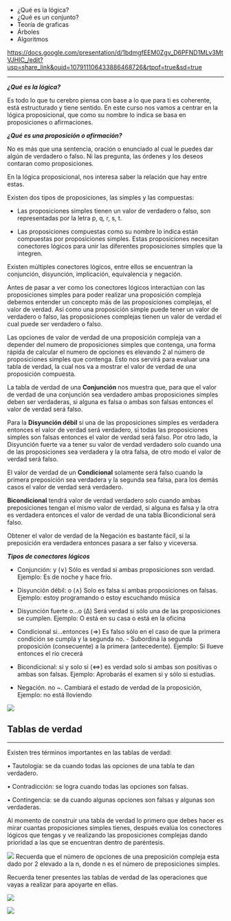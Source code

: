 - ¿Qué es la lógica?
- ¿Qué es un conjunto?
- Teoría de graficas
- Árboles
- Algoritmos

https://docs.google.com/presentation/d/1bdmgfEEM0Zgv_D6PFND1MLv3MtVJHIC_/edit?usp=share_link&ouid=107911106433886468726&rtpof=true&sd=true


---
***¿Qué es la lógica?***

Es todo lo que tu cerebro piensa con base a lo que para ti es coherente, está estructurado y tiene sentido.
En este curso nos vamos a centrar en la lógica proposicional, que como su nombre lo indica se basa en proposiciones o afirmaciones.

***¿Qué es una proposición o afirmación?***

No es más que una sentencia, oración o enunciado al cual le puedes dar algún de verdadero o falso. Ni las pregunta, las órdenes y los deseos contaran como proposiciones.

En la lógica proposicional, nos interesa saber la relación que hay entre estas.

Existen dos tipos de proposiciones, las simples y las compuestas:

- Las proposiciones simples tienen un valor de verdadero o falso, son representadas por la letra p, q, r, s, t.

- Las proposiciones compuestas como su nombre lo indica están compuestas por proposiciones simples. Estas proposiciones necesitan conectores lógicos para unir las diferentes proposiciones simples que la integren.

Existen múltiples conectores lógicos, entre ellos se encuentran la conjunción, disyunción, implicación, equivalencia y negación.

Antes de pasar a ver como los conectores lógicos interactúan con las proposiciones simples para poder realizar una proposición compleja debemos entender un concepto más de las proposiciones complejas, el valor de verdad. Así como una proposición simple puede tener un valor de verdadero o falso, las proposiciones complejas tienen un valor de verdad el cual puede ser verdadero o falso.

Las opciones de valor de verdad de una proposición compleja van a depender del numero de proposiciones simples que contenga, una forma rápida de calcular el numero de opciones es elevando 2 al número de proposiciones simples que contenga. Esto nos servirá para evaluar una tabla de verdad, la cual nos va a mostrar el valor de verdad de una proposición compuesta.

La tabla de verdad de una **Conjunción** nos muestra que, para que el valor de verdad de una conjunción sea verdadero ambas proposiciones simples deben ser verdaderas, si alguna es falsa o ambas son falsas entonces el valor de verdad será falso.

Para la **Disyunción débil** si una de las proposiciones simples es verdadera entonces el valor de verdad será verdadero, si todas las proposiciones simples son falsas entonces el valor de verdad será falso. Por otro lado, la Disyunción fuerte va a tener su valor de verdad verdadero solo cuando una de las proposiciones sea verdadera y la otra falsa, de otro modo el valor de verdad será falso.

El valor de verdad de un **Condicional** solamente será falso cuando la primera preposición sea verdadera y la segunda sea falsa, para los demás casos el valor de verdad será verdadero.

**Bicondicional** tendrá valor de verdad verdadero solo cuando ambas preposiciones tengan el mismo valor de verdad, si alguna es falsa y la otra es verdadera entonces el valor de verdad de una tabla Bicondicional será falso.

Obtener el valor de verdad de la Negación es bastante fácil, si la preposición era verdadera entonces pasara a ser falso y viceversa.

***Tipos de conectores lógicos***

- Conjunción: y (∨) Sólo es verdad si ambas proposiciones son verdad. Ejemplo: Es de noche y hace frío.

- Disyunción débil: o (∧) Solo es falsa si ambas proposiciones on falsas. Ejemplo: estoy programando o estoy escuchando música

- Disyunción fuerte o…o (Δ) Será verdad si sólo una de las proposiciones se cumplen. Ejemplo: O está en su casa o está en la oficina

- Condicional si…entonces (⇒) Es falso sólo en el caso de que la primera condición se cumpla y la segunda no. - Subordina la segunda proposición (consecuente) a la primera (antecedente). Ejemplo: Si llueve entonces el río crecerá

- Bicondicional: si y solo si (⇔) es verdad solo si ambas son positivas o ambas son falsas. Ejemplo: Aprobarás el examen si y sólo si estudias.

- Negación. no ~. Cambiará el estado de verdad de la proposición, Ejemplo: no está lloviendo

![](https://userscontent2.emaze.com/images/1e11cba2-6d0c-47f7-8f4e-2ffec24f1188/3c9c8a22-18d5-4c8f-9603-53f28c16db26.png)

## Tablas de verdad
---
Existen tres términos importantes en las tablas de verdad:

• Tautología: se da cuando todas las opciones de una tabla te dan verdadero.

• Contradicción: se logra cuando todas las opciones son falsas.

• Contingencia: se da cuando algunas opciones son falsas y algunas son verdaderas.

Al momento de construir una tabla de verdad lo primero que debes hacer es mirar cuantas proposiciones simples tienes, después evalúa los conectores lógicos que tengas y ve realizando las proposiciones complejas dando prioridad a las que se encuentran dentro de paréntesis.

![](https://i.ibb.co/6gbKzyH/lo.png)
Recuerda que el número de opciones de una preposición compleja esta dado por 2 elevado a la n, donde n es el número de preposiciones simples.

Recuerda tener presentes las tablas de verdad de las operaciones que vayas a realizar para apoyarte en ellas.

![](https://i.ibb.co/s3LLdh8/1.png)

![](https://i.ibb.co/k3VZ5s8/2.png)